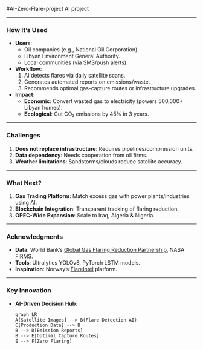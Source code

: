 #AI-Zero-Flare-project
AI project 

---

### **How It’s Used**  
- **Users**:  
  - Oil companies (e.g., National Oil Corporation).  
  - Libyan Environment General Authority.  
  - Local communities (via SMS/push alerts).  
- **Workflow**:  
  1. AI detects flares via daily satellite scans.  
  2. Generates automated reports on emissions/waste.  
  3. Recommends optimal gas-capture routes or infrastructure upgrades.  
- **Impact**:  
  - **Economic**: Convert wasted gas to electricity (powers 500,000+ Libyan homes).  
  - **Ecological**: Cut CO₂ emissions by 45% in 3 years.  

---

### **Challenges**  
1. **Does not replace infrastructure**: Requires pipelines/compression units.  
2. **Data dependency**: Needs cooperation from oil firms.  
3. **Weather limitations**: Sandstorms/clouds reduce satellite accuracy.  

---

### **What Next?**  
1. **Gas Trading Platform**: Match excess gas with power plants/industries using AI.  
2. **Blockchain Integration**: Transparent tracking of flaring reduction.  
3. **OPEC-Wide Expansion**: Scale to Iraq, Algeria & Nigeria.  

---

### **Acknowledgments**  
- **Data**: World Bank’s [Global Gas Flaring Reduction Partnership](https://www.worldbank.org/ggfr), NASA FIRMS.  
- **Tools**: Ultralytics YOLOv8, PyTorch LSTM models.  
- **Inspiration**: Norway’s [FlareIntel](https://flareintel.com) platform.  

---
### **Key Innovation**  
- **AI-Driven Decision Hub**:  
  ```mermaid
  graph LR
  A[Satellite Images] --> B(Flare Detection AI)
  C[Production Data] --> B
  B --> D[Emission Reports]
  B --> E[Optimal Capture Routes]
  E --> F[Zero Flaring]
